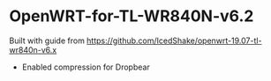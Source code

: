 # OpenWRT-for-TL-WR840N-v6.2

Built with guide from https://github.com/IcedShake/openwrt-19.07-tl-wr840n-v6.x

+ Enabled compression for Dropbear
